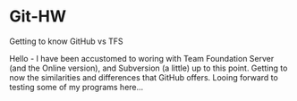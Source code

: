 # Git-HW
Getting to know GitHub vs TFS


Hello -
I have been accustomed to woring with Team Foundation Server (and the Online version), and Subversion (a little) up to this point. Getting to now the similarities and differences that GitHub offers. Looing forward to testing some of my programs here... 
